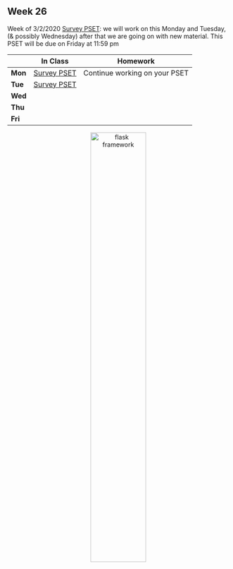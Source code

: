 <meta http-equiv="refresh" content="300"/>

## Week 26  
Week of 3/2/2020 
[Survey PSET](https://docs.cs50.net/2019/ap/problems/survey/survey.html): we will work on this Monday and Tuesday, (& possibly Wednesday) after that we are going on with new material. This PSET will be due on Friday at 11:59 pm  

  |       |In Class               |Homework   |
  |-------|---------              |---------  |
  |**Mon**|[Survey PSET](https://docs.cs50.net/2019/ap/problems/survey/survey.html)|Continue working on your PSET|
  |**Tue**|[Survey PSET](https://docs.cs50.net/2019/ap/problems/survey/survey.html) | |
  |**Wed**| | |
  |**Thu**| | |
  |**Fri**| | |

<div style="text-align:center">
<img src="https://hackernoon.com/hn-images/1*fD3qqMWNyfJ85XST9c1H2g.png" alt="flask framework" width="50%">

</div>
